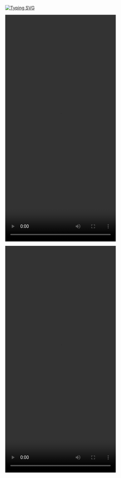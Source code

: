 [![Typing SVG](https://readme-typing-svg.herokuapp.com?color=%CF9FFF&lines=Howdy💫+Call+me+Luna🐈‍⬛)](https://git.io/typing-svg)

<video src="https://github.com/user-attachments/assets/efca2286-6a7a-4d22-abd0-d8cbe6ff539f" width="352" height="720"></video>

<video src="https://github.com/user-attachments/assets/a0d80269-b1f2-4af0-a1ec-b3d1032c3059" width="352" height="720"></video>


